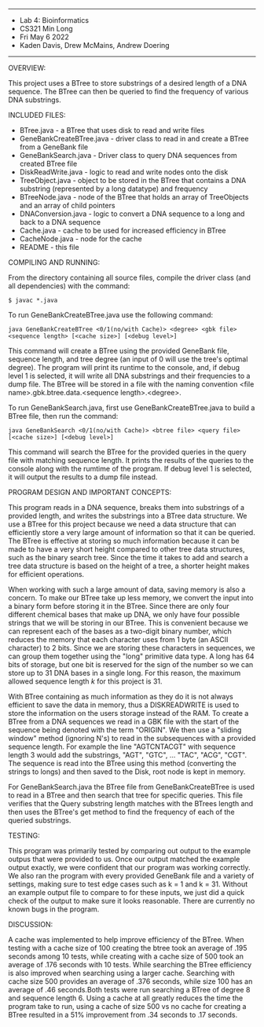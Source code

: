 ****************
* Lab 4: Bioinformatics
* CS321 Min Long
* Fri May 6 2022
* Kaden Davis, Drew McMains, Andrew Doering
**************** 

OVERVIEW:

This project uses a BTree to store substrings of a desired length of a DNA sequence. The BTree can then be queried to find the 
frequency of various DNA substrings.

INCLUDED FILES:

 * BTree.java - a BTree that uses disk to read and write files
 * GeneBankCreateBTree.java - driver class to read in and create a BTree from a GeneBank file
 * GeneBankSearch.java - Driver class to query DNA sequences from created BTree file
 * DiskReadWrite.java - logic to read and write nodes onto the disk
 * TreeObject.java - object to be stored in the BTree that contains a DNA substring (represented by a long datatype) and frequency
 * BTreeNode.java - node of the BTree that holds an array of TreeObjects and an array of child pointers
 * DNAConversion.java - logic to convert a DNA sequence to a long and back to a DNA sequence
 * Cache.java - cache to be used for increased efficiency in BTree
 * CacheNode.java - node for the cache
 * README - this file


COMPILING AND RUNNING:

 From the directory containing all source files, compile the
 driver class (and all dependencies) with the command:
 ``` 
 $ javac *.java
  ```

To run GeneBankCreateBTree.java use the following command:
```
java GeneBankCreateBTree <0/1(no/with Cache)> <degree> <gbk file> <sequence length> [<cache size>] [<debug level>]
```
This command will create a BTree using the provided GeneBank file, sequence length, and tree degree (an input of 0 will use the 
tree's optimal degree). The program will print its runtime to the console, and, if debug level 1 is selected, it will write all 
DNA substrings and their frequencies to a dump file. The BTree will be stored in a file with the naming convention 
<file name\>.gbk.btree.data.<sequence length\>.<degree\>.

To run GeneBankSearch.java, first use GeneBankCreateBTree.java to build a BTree file, then run the command:
```
java GeneBankSearch <0/1(no/with Cache)> <btree file> <query file> [<cache size>] [<debug level>]
```
This command will search the BTree for the provided queries in the query file with matching sequence length. It prints the 
results of the queries to the console along with the rumtime of the program. If debug level 1 is selected, it will output the 
results to a dump file instead. 

PROGRAM DESIGN AND IMPORTANT CONCEPTS:

This program reads in a DNA sequence, breaks them into substrings of a provided length, and writes the substrings into a BTree 
data structure. We use a BTree for this project because we need a data structure that can efficiently store a very large amount
of information so that it can be queried. The BTree is effective at storing so much information because it can be made to have a 
very short height compared to other tree data structures, such as the binary search tree. Since the time it takes to add and 
search a tree data structure is based on the height of a tree, a shorter height makes for efficient operations.

When working with such a large amount of data, saving memory is also a concern. To make our BTree take up less memory, we convert 
the input into a binary form before storing it in the BTree. Since there are only four different chemical bases that make up DNA, 
we only have four possible strings that we will be storing in our BTree. This is convenient because we can represent each of the 
bases as a two-digit binary number, which reduces the memory that each character uses from 1 byte (an ASCII character) to 2 bits. 
Since we are storing these characters in sequences, we can group them together using the "long" primitive data type. A long has 64 
bits of storage, but one bit is reserved for the sign of the number so we can store up to 31 DNA bases in a single long. For this 
reason, the maximum allowed sequence length *k* for this project is 31.

With BTree containing as much information as they do it is not always efficient to save the data in memory, thus a DISKREADWRITE is 
used to store the information on the users storage instead of the RAM. To create a BTree from a DNA sequences we read in a GBK file
with the start of the sequence being denoted with the term "ORIGIN". We then use a "sliding window" method (ignoring N's) to read in
the subsequences with a provided sequence length. For example the line "AGTCNTACGT" with sequence length 3 would add the substrings, "AGT", 
"GTC", ... "TAC", "ACG", "CGT". The sequence is read into the BTree using this method (converting the strings to longs) and then saved to 
the Disk, root node is kept in memory. 

For GeneBankSearch.java the BTree file from GeneBankCreateBTree is used to read in a BTree and then search that tree for specific queries.
This file verifies that the Query substring length matches with the BTrees length and then uses the BTree's get method to find the 
frequency of each of the queried substrings.


TESTING:

This program was primarily tested by comparing out output to the example outpus that were provided to us. Once our output matched
the example output exactly, we were confident that our program was working correctly. We also ran the program with every provided 
GeneBank file and a variety of settings, making sure to test edge cases such as k = 1 and k = 31. Without an example output file 
to compare to for these inputs, we just did a quick check of the output to make sure it looks reasonable. There are currently no 
known bugs in the program.

DISCUSSION:

A cache was implemented to help improve efficiency of the BTree. When testing with a cache size of 100 creating the btree took an average of 
.195 seconds among 10 tests, while creating  with a cache size of 500 took an average of .176 seconds with 10 tests. While searching the BTree 
efficiency is also improved when searching using a larger cache. Searching with cache size 500 provides an average of .376 seconds, while size 
100 has an average of .46 seconds.Both tests were run searching a BTree of degree 8 and sequence length 6. Using a cache at all greatly reduces 
the time the program take to run, using a cache of size 500 vs no cache for creating a BTree resulted in a 51% improvement from .34 seconds 
to .17 seconds.

